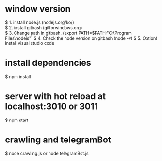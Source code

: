 # window version

$ 1. install node.js (nodejs.org/ko/) <br>
$ 2. install gitbash (gitforwindows.org) <br>
$ 3. Change path in gitbash. (export PATH=$PATH:"C:\Program Files\nodejs") 
$ 4. Check the node version on gitbash (node -v)
$ 5. Option) install visual studio code

# install dependencies

\$ npm install

# server with hot reload at localhost:3010 or 3011

\$ npm start

# crawling and telegramBot

\$ node crawling.js or node telegramBot.js
